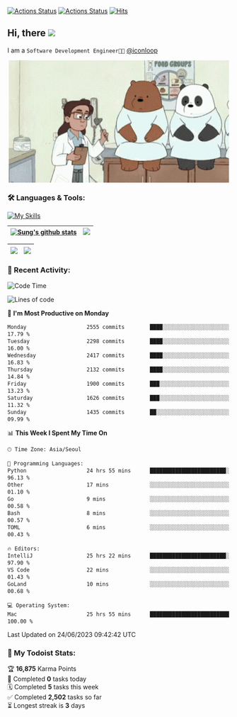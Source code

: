 
[![Actions Status](https://github.com/ddok2/ddok2/workflows/Todoist%20Readme/badge.svg)](https://github.com/ddok2/ddok2/actions)
[![Actions Status](https://github.com/ddok2/ddok2/workflows/wakatime-stats/badge.svg)](https://github.com/ddok2/ddok2/actions)
[![Hits](https://hits.seeyoufarm.com/api/count/incr/badge.svg?url=https%3A%2F%2Fgithub.com%2Fddok2&count_bg=%23FF9595&title_bg=%23555555&icon=github.svg&icon_color=%23FFFFFF&title=hits&edge_flat=false)](https://hits.seeyoufarm.com)

<!-- ![visitors](https://visitor-badge.laobi.icu/badge?page_id=ddok2.ddok2) -->
## Hi, there <img src="https://raw.githubusercontent.com/MartinHeinz/MartinHeinz/master/wave.gif" width="3%">

I am a `Software Development Engineer🧑‍💻` [@iconloop](https://github.com/iconloop)


<p align="center">
    <img align="center" alt="GIF" src="img/debugging.gif" />
</p>


### 🛠 Languages & Tools:

[![My Skills](https://skillicons.dev/icons?i=go,js,ts,py,express,react,svelte,jquery,pug,mongodb,mysql,redis,aws,docker,kubernetes)](https://skillicons.dev)


| <a href="https://github-readme-stats.vercel.app/api?username=ddok2&show_icons=true&include_all_commits=true&count_private=true&theme=buefy&hide_border=true"><img align="center" src="https://github-readme-stats.vercel.app/api?username=ddok2&show_icons=true&include_all_commits=true&count_private=true&theme=buefy&hide_border=true" alt="Sung's github stats" /></a> | <a href="https://github.com/ddok2"><img src="http://github-readme-streak-stats.herokuapp.com?user=ddok2&hide_border=true" /></a> |
| ------------- |------------- |


| <a href="https://github.com/ddok2"><img align="center" src="https://github-readme-stats.vercel.app/api/top-langs/?username=ddok2&theme=buefy&hide=html,css&hide_border=true" /></a> | <a href="https://github.com/ddok2"><img align="center" src="https://activity-graph.herokuapp.com/graph?username=ddok2&theme=github&hide_border=true" height="250" /></a> |
| ------------- |--------------------------------------------------------------------------------------------------------------------------------------------------------------------------|


<!-- <details open>
    <summary>📈 My GitHub Stats</summary>
    <p align="center">
        <a href="https://github.com/ddok2">
            <img align="center" src="https://github-readme-stats.vercel.app/api?username=ddok2&show_icons=true&include_all_commits=true&count_private=true&theme=buefy&hide_border=true" alt="Sung's github stats" />
        </a>
    </p>
</details>
<details>
    <summary>💬 Top Languages</summary>
    <p align="center"> 
        <a href="https://github.com/ddok2">
            <img align="center" src="https://github-readme-stats.vercel.app/api/top-langs/?username=ddok2&layout=compact&theme=buefy&hide=html,css&hide_border=true" />
        </a>
    </p>
</details> -->


### 🌈 Recent Activity:
<!--START_SECTION:waka-->
![Code Time](http://img.shields.io/badge/Code%20Time-2%2C151%20hrs%2014%20mins-blue)

![Lines of code](https://img.shields.io/badge/From%20Hello%20World%20I%27ve%20Written-11.5%20million%20lines%20of%20code-blue)

📅 **I'm Most Productive on Monday** 

```text
Monday                   2555 commits        ████░░░░░░░░░░░░░░░░░░░░░   17.79 % 
Tuesday                  2298 commits        ████░░░░░░░░░░░░░░░░░░░░░   16.00 % 
Wednesday                2417 commits        ████░░░░░░░░░░░░░░░░░░░░░   16.83 % 
Thursday                 2132 commits        ████░░░░░░░░░░░░░░░░░░░░░   14.84 % 
Friday                   1900 commits        ███░░░░░░░░░░░░░░░░░░░░░░   13.23 % 
Saturday                 1626 commits        ███░░░░░░░░░░░░░░░░░░░░░░   11.32 % 
Sunday                   1435 commits        ██░░░░░░░░░░░░░░░░░░░░░░░   09.99 % 
```


📊 **This Week I Spent My Time On** 

```text
🕑︎ Time Zone: Asia/Seoul

💬 Programming Languages: 
Python                   24 hrs 55 mins      ████████████████████████░   96.13 % 
Other                    17 mins             ░░░░░░░░░░░░░░░░░░░░░░░░░   01.10 % 
Go                       9 mins              ░░░░░░░░░░░░░░░░░░░░░░░░░   00.58 % 
Bash                     8 mins              ░░░░░░░░░░░░░░░░░░░░░░░░░   00.57 % 
TOML                     6 mins              ░░░░░░░░░░░░░░░░░░░░░░░░░   00.43 % 

🔥 Editors: 
IntelliJ                 25 hrs 22 mins      ████████████████████████░   97.90 % 
VS Code                  22 mins             ░░░░░░░░░░░░░░░░░░░░░░░░░   01.43 % 
GoLand                   10 mins             ░░░░░░░░░░░░░░░░░░░░░░░░░   00.68 % 

💻 Operating System: 
Mac                      25 hrs 55 mins      █████████████████████████   100.00 % 
```


 Last Updated on 24/06/2023 09:42:42 UTC
<!--END_SECTION:waka-->

### 🚧 My Todoist Stats:
<!-- TODO-IST:START -->
🏆  **16,875** Karma Points           
🌸  Completed **0** tasks today           
🗓  Completed **5** tasks this week           
✅  Completed **2,502** tasks so far           
⏳  Longest streak is **3** days
<!-- TODO-IST:END -->

